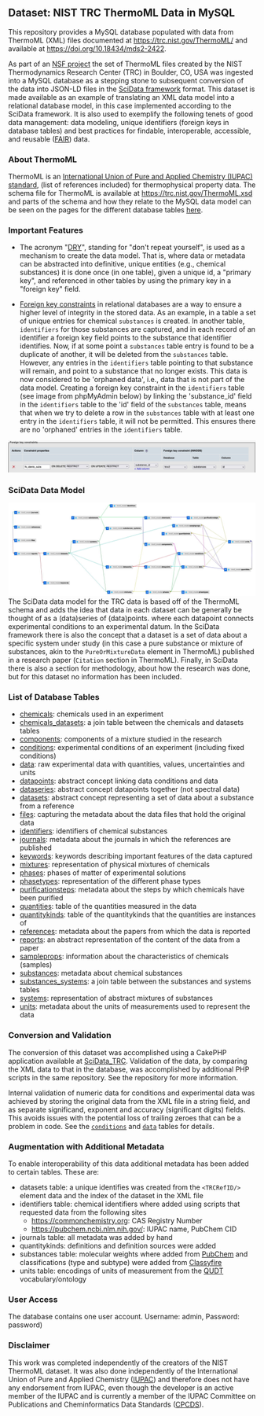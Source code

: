 ## Dataset: NIST TRC ThermoML Data in MySQL
This repository provides a MySQL database populated with data from ThermoML (XML) files 
documented at https://trc.nist.gov/ThermoML/ and available at https://doi.org/10.18434/mds2-2422.

As part of an [NSF project](https://www.nsf.gov/awardsearch/showAward?AWD_ID=1835643) the set 
of ThermoML files created by the NIST Thermodynamics Research Center (TRC) in Boulder, CO, USA 
was ingested into a MySQL database as a stepping stone to subsequent conversion of the data 
into JSON-LD files in the [SciData framework](https://stuchalk.github.io/scidata/) format. This 
dataset is made available as an example of translating an XML data model into a relational 
database model, in this case implemented according to the SciData framework.  It is 
also used to exemplify the following tenets of good data management: data modeling, unique 
identifiers (foreign keys in database tables) and best practices for findable, interoperable, 
accessible, and reusable ([FAIR](https://www.go-fair.org/)) data.

### About ThermoML
ThermoML is an [International Union of Pure and Applied Chemistry (IUPAC) standard](https://iupac.org/what-we-do/digital-standards/thermoml/),
(list of references included) for thermophysical property data.  The schema file for ThermoML 
is available at https://trc.nist.gov/ThermoML.xsd and parts of the schema and how they relate
to the MySQL data model can be seen on the pages for the different database tables [here](mysql_tables).

### Important Features
* The acronym "[DRY](https://en.wikipedia.org/wiki/Don%27t_repeat_yourself)", standing for
  "don't repeat yourself", is used as a mechanism to create the data model. That is, where 
  data or metadata can be abstracted into definitive,  unique entities (e.g., 
  chemical substances) it is done once (in one table), given a unique id, a "primary key", 
  and referenced in other tables by using the primary key in a "foreign key" field.

* [Foreign key constraints](https://dev.mysql.com/doc/refman/5.7/en/create-table-foreign-keys.html) 
  in relational databases are a way to ensure a higher level of integrity in the stored data. 
  As an example, in a table a set of unique entries for chemical `substances` is created.
  In another table, `identifiers` for those substances are captured, and in each record of an 
  identifier a foreign key field points to the substance that identifier identifies. Now, if 
  at some point a `substances` table entry is found to be a duplicate of another, it will be deleted 
  from the `substances` table. However, any entries in the `identifiers` table pointing to that
  substance will remain, and point to a substance that no longer exists. This data is now 
  considered to be 'orphaned data', i.e., data that is not part of the data model. Creating a 
  foreign key constraint in the `identifiers` table (see image from phpMyAdmin below)
  by linking the 'substance_id' field in the `identifiers` table to the 'id' field of the 
  `substances` table, means that when we try to delete a row in the `substances` table with at
  least one entry in the `identifiers` table, it will not be permitted.  This ensures there 
  are no 'orphaned' entries in the `identifiers` table.

![foreign_key_example](images/mysql/mysql_fkeys.jpg)

### SciData Data Model
![mysql_schema.jpg](images/mysql/mysql_schema.jpg)
The SciData data model for the TRC data is based off of the ThermoML schema and adds the 
idea that data in each dataset can be generally be thought of as a (data)series of (data)points.
where each datapoint connects experimental conditions to an experimental datum. In the SciData
framework there is also the concept that a dataset is a set of data about a specific 
system under study (in this case a pure substance or mixture of substances, akin to the 
`PureOrMixtureData` element in ThermoML) published in a research paper (`Citation` section in ThermoML). 
Finally, in SciData there is also a section for methodology, about how the research was done,
but for this dataset no information has been included.

### List of Database Tables
- [chemicals](mysql_tables/table_chemicals.md): chemicals used in an experiment
- [chemicals_datasets](mysql_tables/table_chemicals_datasets.md): a join table between the chemicals and datasets tables
- [components](mysql_tables/table_components.md): components of a mixture studied in the research
- [conditions](mysql_tables/table_conditions.md): experimental conditions of an experiment (including fixed conditions)
- [data](mysql_tables/table_data.md): raw experimental data with quantities, values, uncertainties and units
- [datapoints](mysql_tables/table_datapoints.md): abstract concept linking data conditions and data
- [dataseries](mysql_tables/table_dataseries.md): abstract concept datapoints together (not spectral data)
- [datasets](mysql_tables/table_datasets.md): abstract concept representing a set of data about a substance from a reference
- [files](mysql_tables/table_files.md): capturing the metadata about the data files that hold the original data
- [identifiers](mysql_tables/table_identifiers.md): identifiers of chemical substances
- [journals](mysql_tables/table_journals.md): metadata about the journals in which the references are published
- [keywords](mysql_tables/table_keywords.md): keywords describing important features of the data captured
- [mixtures](mysql_tables/table_mixtures.md): representation of physical mixtures of chemicals
- [phases](mysql_tables/table_phases.md): phases of matter of experimental solutions
- [phasetypes](mysql_tables/table_phasetypes.md): representation of the different phase types
- [purificationsteps](mysql_tables/table_purificationsteps.md): metadata about the steps by which chemicals have been purified
- [quantities](mysql_tables/table_quantities.md): table of the quantities measured in the data
- [quantitykinds](mysql_tables/table_quantitykinds.md): table of the quantitykinds that the quantities are instances of
- [references](mysql_tables/table_references.md): metadata about the papers from which the data is reported
- [reports](mysql_tables/table_reports.md): an abstract representation of the content of the data from a paper
- [sampleprops](mysql_tables/table_sampleprops.md): information about the characteristics of chemicals (samples)
- [substances](mysql_tables/table_substances.md): metadata about chemical substances
- [substances_systems](mysql_tables/table_substances_systems.md): a join table between the substances and systems tables 
- [systems](mysql_tables/table_systems.md): representation of abstract mixtures of substances
- [units](mysql_tables/table_units.md): metadata about the units of measurements used to represent the data

### Conversion and Validation
The conversion of this dataset was accomplished using a CakePHP application available at 
[SciData_TRC](https://github.com/ChalkLab/SciData_TRC). Validation of the data, by comparing the XML data
to that in the database, was accomplished by additional PHP scripts in the same repository. See the repository
for more information.

Internal validation of numeric data for conditions and experimental data was
achieved by storing the original data from the XML file in a string field, and as separate significand, exponent and
accuracy (significant digits) fields.  This avoids issues with the potential loss of trailing zeroes that can be a
problem in code. See the [`conditions`](mysql_tables/table_conditions) and [`data`](mysql_tables/table_data) tables for details.

### Augmentation with Additional Metadata
To enable interoperability of this data additional metadata has been added to certain tables.  These are:
- datasets table: a unique identifies was created from the `<TRCRefID/>` element data and the index of the 
dataset in the XML file
- identifiers table: chemical identifiers where added using scripts that requested data from the following sites
  - https://commonchemistry.org: CAS Registry Number
  - https://pubchem.ncbi.nlm.nih.gov/: IUPAC name, PubChem CID
- journals table: all metadata was added by hand
- quantitykinds: definitions and definition sources were added
- substances table: molecular weights where added from [PubChem](https://pubchem.ncbi.nlm.nih.gov/) and
classifications (type and subtype) were added from [Classyfire](http://classyfire.wishartlab.com/)
- units table: encodings of units of measurement from the [QUDT](https://www.qudt.org/) vocabulary/ontology

### User Access
The database contains one user account.  Username: admin, Password: password)

### Disclaimer
This work was completed independently of the creators of the NIST ThermoML dataset.  It was also done
independently of the International Union of Pure and Applied Chemistry ([IUPAC](https://iupac.org/)) 
and therefore does not have any endorsement from IUPAC, even though the developer is an active member 
of the IUPAC and is currently a member of the IUPAC Committee on Publications and Cheminformatics 
Data Standards ([CPCDS](https://iupac.org/body/024/)).